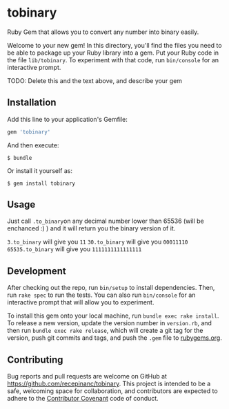 # tobinary

Ruby Gem that allows you to convert any number into binary easily.

Welcome to your new gem! In this directory, you'll find the files you need to be able to package up your Ruby library into a gem. Put your Ruby code in the file `lib/tobinary`. To experiment with that code, run `bin/console` for an interactive prompt.

TODO: Delete this and the text above, and describe your gem

## Installation

Add this line to your application's Gemfile:

```ruby
gem 'tobinary'
```

And then execute:

    $ bundle

Or install it yourself as:

    $ gem install tobinary

## Usage

Just call `.to_binary`on any decimal number lower than 65536 (will be enchanced :) ) and it will return you the binary version of it.

` 3.to_binary ` will give you ` 11 `
` 30.to_binary ` will give you ` 00011110 `
` 65535.to_binary ` will give you ` 1111111111111111 `

## Development

After checking out the repo, run `bin/setup` to install dependencies. Then, run `rake spec` to run the tests. You can also run `bin/console` for an interactive prompt that will allow you to experiment.

To install this gem onto your local machine, run `bundle exec rake install`. To release a new version, update the version number in `version.rb`, and then run `bundle exec rake release`, which will create a git tag for the version, push git commits and tags, and push the `.gem` file to [rubygems.org](https://rubygems.org).

## Contributing

Bug reports and pull requests are welcome on GitHub at https://github.com/recepinanc/tobinary. This project is intended to be a safe, welcoming space for collaboration, and contributors are expected to adhere to the [Contributor Covenant](http://contributor-covenant.org) code of conduct.

